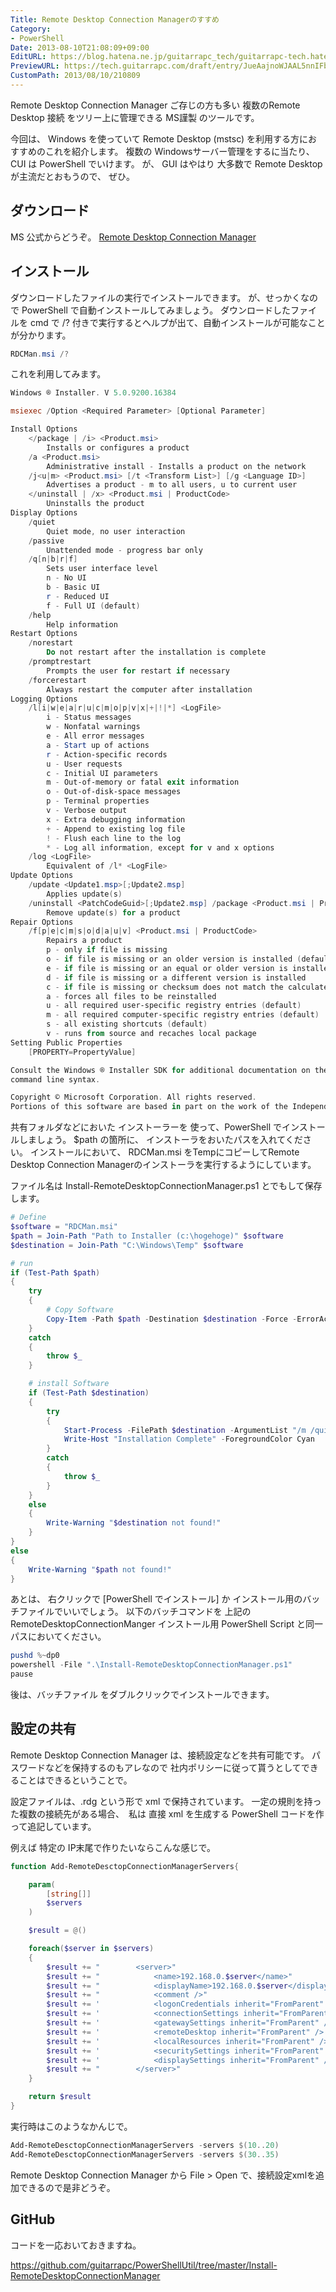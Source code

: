 ```yaml
---
Title: Remote Desktop Connection Managerのすすめ
Category:
- PowerShell
Date: 2013-08-10T21:08:09+09:00
EditURL: https://blog.hatena.ne.jp/guitarrapc_tech/guitarrapc-tech.hatenablog.com/atom/entry/6802418398340959772
PreviewURL: https://tech.guitarrapc.com/draft/entry/JueAajnoWJAAL5nnIFb6SHdFPHg
CustomPath: 2013/08/10/210809
---
```


<!--
Date: 2013-08-10T21:08:09+09:00
URL: https://tech.guitarrapc.com/entry/2013/08/10/210809
-->

Remote Desktop Connection Manager ご存じの方も多い 複数のRemote Desktop 接続 をツリー上に管理できる MS謹製 のツールです。

今回は、 Windows を使っていて Remote Desktop (mstsc) を利用する方におすすめのこれを紹介します。
複数の Windowsサーバー管理をするに当たり、 CUI は PowerShell でいけます。
が、 GUI はやはり 大多数で Remote Desktop が主流だとおもうので、 ぜひ。



## ダウンロード

MS 公式からどうぞ。
[Remote Desktop Connection Manager](http://www.microsoft.com/en-us/download/details.aspx?id=21101)

## インストール

ダウンロードしたファイルの実行でインストールできます。
が、せっかくなので PowerShell で自動インストールしてみましょう。
ダウンロードしたファイルを cmd で /? 付きで実行するとヘルプが出て、自動インストールが可能なことが分かります。

```ps1
RDCMan.msi /?
```


これを利用してみます。


```ps1
Windows ® Installer. V 5.0.9200.16384

msiexec /Option <Required Parameter> [Optional Parameter]

Install Options
	</package | /i> <Product.msi>
		Installs or configures a product
	/a <Product.msi>
		Administrative install - Installs a product on the network
	/j<u|m> <Product.msi> [/t <Transform List>] [/g <Language ID>]
		Advertises a product - m to all users, u to current user
	</uninstall | /x> <Product.msi | ProductCode>
		Uninstalls the product
Display Options
	/quiet
		Quiet mode, no user interaction
	/passive
		Unattended mode - progress bar only
	/q[n|b|r|f]
		Sets user interface level
		n - No UI
		b - Basic UI
		r - Reduced UI
		f - Full UI (default)
	/help
		Help information
Restart Options
	/norestart
		Do not restart after the installation is complete
	/promptrestart
		Prompts the user for restart if necessary
	/forcerestart
		Always restart the computer after installation
Logging Options
	/l[i|w|e|a|r|u|c|m|o|p|v|x|+|!|*] <LogFile>
		i - Status messages
		w - Nonfatal warnings
		e - All error messages
		a - Start up of actions
		r - Action-specific records
		u - User requests
		c - Initial UI parameters
		m - Out-of-memory or fatal exit information
		o - Out-of-disk-space messages
		p - Terminal properties
		v - Verbose output
		x - Extra debugging information
		+ - Append to existing log file
		! - Flush each line to the log
		* - Log all information, except for v and x options
	/log <LogFile>
		Equivalent of /l* <LogFile>
Update Options
	/update <Update1.msp>[;Update2.msp]
		Applies update(s)
	/uninstall <PatchCodeGuid>[;Update2.msp] /package <Product.msi | ProductCode>
		Remove update(s) for a product
Repair Options
	/f[p|e|c|m|s|o|d|a|u|v] <Product.msi | ProductCode>
		Repairs a product
		p - only if file is missing
		o - if file is missing or an older version is installed (default)
		e - if file is missing or an equal or older version is installed
		d - if file is missing or a different version is installed
		c - if file is missing or checksum does not match the calculated value
		a - forces all files to be reinstalled
		u - all required user-specific registry entries (default)
		m - all required computer-specific registry entries (default)
		s - all existing shortcuts (default)
		v - runs from source and recaches local package
Setting Public Properties
	[PROPERTY=PropertyValue]

Consult the Windows ® Installer SDK for additional documentation on the
command line syntax.

Copyright © Microsoft Corporation. All rights reserved.
Portions of this software are based in part on the work of the Independent JPEG Group.
```


共有フォルダなどにおいた インストーラーを 使って、PowerShell でインストールしましょう。
$path の箇所に、 インストーラをおいたパスを入れてください。
インストールにおいて、 RDCMan.msi をTempにコピーしてRemote Desktop Connection Managerのインストーラを実行するようにしています。

ファイル名は Install-RemoteDesktopConnectionManager.ps1 とでもして保存します。


```ps1
# Define
$software = "RDCMan.msi"
$path = Join-Path "Path to Installer (c:\hogehoge)" $software
$destination = Join-Path "C:\Windows\Temp" $software

# run
if (Test-Path $path)
{
    try
    {
        # Copy Software
        Copy-Item -Path $path -Destination $destination -Force -ErrorAction Stop
    }
    catch
    {
        throw $_
    }

    # install Software
    if (Test-Path $destination)
    {
        try
        {
            Start-Process -FilePath $destination -ArgumentList "/m /quiet /passive"
            Write-Host "Installation Complete" -ForegroundColor Cyan
        }
        catch
        {
            throw $_
        }
    }
    else
    {
        Write-Warning "$destination not found!"
    }
}
else
{
    Write-Warning "$path not found!"
}
```



あとは、 右クリックで [PowerShell でインストール] か インストール用のバッチファイルでいいでしょう。
以下のバッチコマンドを 上記の RemoteDesktopConnectionManger インストール用 PowerShell Script と同一パスにおいてください。


```ps1
pushd %~dp0
powershell -File ".\Install-RemoteDesktopConnectionManager.ps1"
pause
```


後は、バッチファイル をダブルクリックでインストールできます。

## 設定の共有
Remote Desktop Connection Manager は、接続設定などを共有可能です。
パスワードなどを保持するのもアレなので 社内ポリシーに従って貰うとしてできることはできるということで。

設定ファイルは、.rdg という形で xml で保持されています。
一定の規則を持った複数の接続先がある場合、　私は 直接 xml を生成する PowerShell コードを作って追記しています。

例えば 特定の IP末尾で作りたいならこんな感じで。

```ps1
function Add-RemoteDesctopConnectionManagerServers{

    param(
        [string[]]
        $servers
    )

    $result = @()

    foreach($server in $servers)
    {
        $result += "        <server>"
        $result += "            <name>192.168.0.$server</name>"
        $result += "            <displayName>192.168.0.$server</displayName>"
        $result += "            <comment />"
        $result += '            <logonCredentials inherit="FromParent" />'
        $result += '            <connectionSettings inherit="FromParent" />'
        $result += '            <gatewaySettings inherit="FromParent" />'
        $result += '            <remoteDesktop inherit="FromParent" />'
        $result += '            <localResources inherit="FromParent" />'
        $result += '            <securitySettings inherit="FromParent" />'
        $result += '            <displaySettings inherit="FromParent" />'
        $result += "        </server>"
    }

    return $result
}
```


実行時はこのようなかんじで。

```ps1
Add-RemoteDesctopConnectionManagerServers -servers $(10..20)
Add-RemoteDesctopConnectionManagerServers -servers $(30..35)
```


Remote Desktop Connection Manager から File > Open で、接続設定xmlを追加できるので是非どうぞ。


## GitHub
コードを一応おいておきますね。

https://github.com/guitarrapc/PowerShellUtil/tree/master/Install-RemoteDesktopConnectionManager

